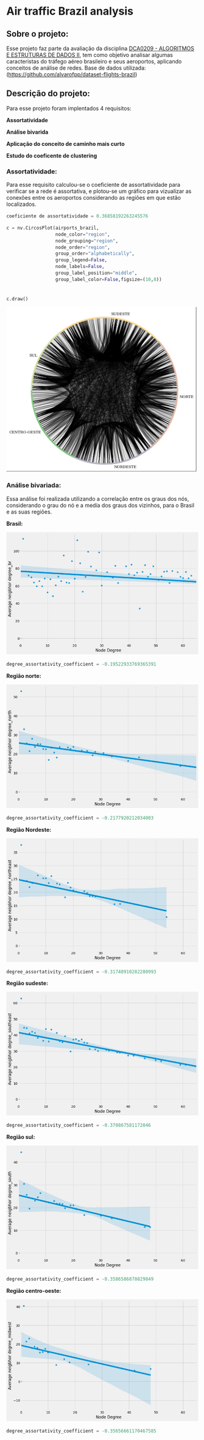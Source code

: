 # Air traffic Brazil analysis

## Sobre o projeto:
Esse projeto faz parte da avaliação da disciplina [DCA0209 - ALGORITMOS E ESTRUTURAS DE DADOS II](https://github.com/ivanovitchm/datastructure), tem como objetivo analisar algumas caracteristas do tráfego aéreo brasileiro e seus aeroportos, aplicando conceitos de análise de redes. Base de dados utilizada: (https://github.com/alvarofpp/dataset-flights-brazil)

## Descrição do projeto:
Para esse projeto foram implentados 4 requisitos:

**Assortatividade**

**Análise bivarida**

**Aplicação do conceito de caminho mais curto**

**Estudo do coeficente de clustering**

### Assortatividade:
Para esse requisito calculou-se o coeficiente de assortatividade para verificar se a rede é assortativa, e plotou-se um gráfico para vizualizar as conexões entre os  aeroportos considerando as regiões em que estão localizados.

```python
coeficiente de assortatividade = 0.36858192263245576
```

```python
c = nv.CircosPlot(airports_brazil,
                  node_color="region",
                  node_grouping="region",
                  node_order="region",
                  group_order="alphabetically",
                  group_legend=False,
                  node_labels=False,
                  group_label_position="middle",
                  group_label_color=False,figsize=(10,8))


c.draw()
```
![Circus plot](https://github.com/ClaudianoLeonardo/air_traffic_brazil_analysis/blob/main/images/Circus_plot.png)

### Análise bivariada:
Essa análise foi realizada utilizando a correlação entre os graus dos nós, considerando o grau do nó e a medía dos graus dos vizinhos, para o Brasil e as suas regiões.

**Brasil:**

![bv_br](https://github.com/ClaudianoLeonardo/air_traffic_brazil_analysis/blob/main/images/bv_br.png)

```python
degree_assortativity_coefficient = -0.19522933769365391
```

**Região norte:**

![bv_nt](https://github.com/ClaudianoLeonardo/air_traffic_brazil_analysis/blob/main/images/bv_nt.png)

```python
degree_assortativity_coefficient = -0.2177920212034003
```

**Região Nordeste:**

![bv_ndr](https://github.com/ClaudianoLeonardo/air_traffic_brazil_analysis/blob/main/images/bv_nrd.png)

```python
degree_assortativity_coefficient = -0.31740910282280993
```

**Região sudeste:**

![bv_sds](https://github.com/ClaudianoLeonardo/air_traffic_brazil_analysis/blob/main/images/bv_sds.png)

```python
degree_assortativity_coefficient = -0.370867581172046
```

**Região sul:**

![bv_sl](https://github.com/ClaudianoLeonardo/air_traffic_brazil_analysis/blob/main/images/bv_sl.png)

```python
degree_assortativity_coefficient = -0.3586586878829849
```

**Região centro-oeste:**

![bv_cdo](https://github.com/ClaudianoLeonardo/air_traffic_brazil_analysis/blob/main/images/bv_cdo.png)

```python
degree_assortativity_coefficient = -0.35656661170467585
```
